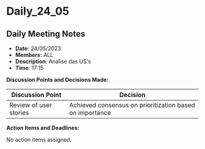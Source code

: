 # Daily_24_05

## Daily Meeting Notes

- **Date:** 24/05/2023
- **Members:** ALL
- **Description**: Analise das US's
- **Time**: 17:15

**Discussion Points and Decisions Made:**

| Discussion Point | Decision |
| --- | --- |
| Review of user stories    	| Achieved consensus on prioritization based on importance   |

**Action Items and Deadlines:**

No action items assigned.



